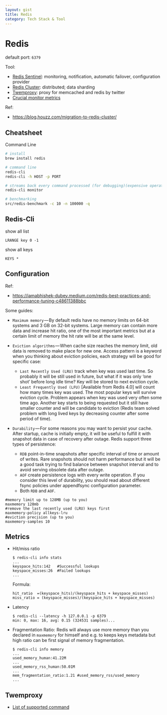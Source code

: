 ```yaml
---
layout: gist
title: Redis
category: Tech Stack & Tool
---
```


# Redis

default port: `6379`

Tool:
- [Redis Sentinel](https://redis.io/topics/sentinel): monitoring, notification, automatic failover, configuration provider
- [Redis Cluster](https://redis.io/topics/cluster-tutorial): distributed; data sharding
- [Twemproxy](https://github.com/twitter/twemproxy): proxy for memcached and redis by twitter
- [Crucial monitor metrics](https://scalegrid.io/blog/6-crucial-redis-monitoring-metrics/)


Ref: 
- <https://blog.houzz.com/migration-to-redis-cluster/>


## Cheatsheet

Command Line
```bash
# install 
brew install redis

# command line 
redis-cli
redis-cli -h HOST -p PORT

# streams back every command processed (for debugging)(expensive operation)
redis-cli monitor

# benchmarking
src/redis-benchmark -c 10 -n 100000 -q
```

## Redis-Cli

show all list
```
LRANGE key 0 -1  
```

show all keys
```
KEYS *
```

## Configuration

Ref:
- https://iamabhishek-dubey.medium.com/redis-best-practices-and-performance-tuning-c48611388bbc

Some guides:
- `Maximum memory` — By default redis have no memory limits on 64-bit systems and 3 GB on 32-bit systems. Large memory can contain more data and increase hit ratio, one of the most important metrics but at a certain limit of memory the hit rate will be at the same level.

- `Eviction algorithms` — When cache size reaches the memory limit, old data is removed to make place for new one. Access pattern is a keyword when you thinking about eviction policies, each strategy will be good for specific case:

    - `Last Recently Used (LRU)` track when key was used last time. So probably it will be still used in future, but what if it was only ‘one shot’ before long idle time? Key will be stored to next eviction cycle.
    - `Least Frequently Used (LFU)` [Available from Redis 4.0] will count how many times key was used. The most popular keys will survive eviction cycle. Problem appears when key was used very often some time ago. Another key starts to being requested but it still have smaller counter and will be candidate to eviction (Redis team solved problem with long lived keys by decreasing counter after some period of time).

- `Durability` — For some reasons you may want to persist your cache. After startup, cache is initially empty, it will be useful to fulfill it with snapshot data in case of recovery after outage. Redis support three types of persistence:

  - `RDB` point-in-time snapshots after specific interval of time or amount of writes. Rare snapshots should not harm performance but it will be a good task trying to find balance between snapshot interval and to avoid serving obsolete data after outage.
  - `AOF` create persistence logs with every write operation. If you consider this level of durability, you should read about different fsync policies under appendfsync configuration parameter.
  - Both `RDB` and `AOF`.

```
#memory limit up to 128MB (up to you)
maxmemory 128mb
#remove the last recently used (LRU) keys first
maxmemory-policy allkeys-lru
#eviction precision (up to you)
maxmemory-samples 10
```

## Metrics 

- Hit/miss ratio
    ```
    $ redis-cli info stats
    ...
    keyspace_hits:142   #Successful lookups
    keyspace_misses:26  #Failed lookups
    ...
    ```
    Formula:
    ```
    hit_ratio  =(keyspace_hits)/(keyspace_hits + keyspace_misses)
    miss_ratio = (keyspace_misses)/(keyspace_hits + keyspace_misses)
    ```
- Latency
    ```
    $ redis-cli --latency -h 127.0.0.1 -p 6379
    min: 0, max: 16, avg: 0.15 (324531 samples)...
    ```
- Fragmentation Ratio:  Redis will always use more memory than you declared in `maxmemory` for himself and e.g. to keeps keys metadata but high ratio can be first signal of memory fragmentation.
    ```
    $ redis-cli info memory
    ...
    used_memory_human:41.22M
    ...
    used_memory_rss_human:50.01M
    ...
    mem_fragmentation_ratio:1.21 #used_memory_rss/used_memory
    ...
    ```


## Twemproxy

- [List of supported command](https://github.com/twitter/twemproxy/blob/master/notes/redis.md)